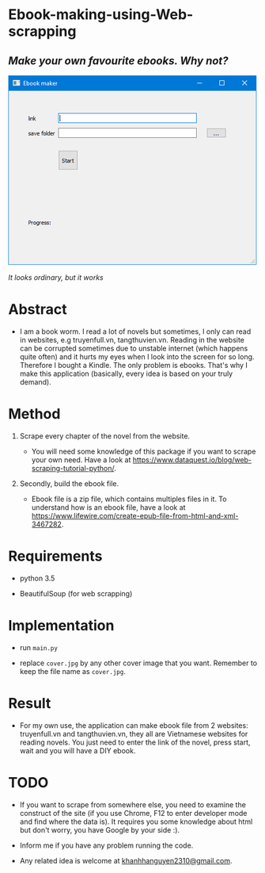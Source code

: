 # Ebook-making-using-Web-scrapping



## _Make your own favourite ebooks. Why not?_







![Alt text](https://github.com/habom2310/Ebook-making-using-Web-scrapping/blob/master/result.PNG?raw=)







_It looks ordinary, but it works_







# Abstract



- I am a book worm. I read a lot of novels but sometimes, I only can read in websites, e.g truyenfull.vn, tangthuvien.vn. Reading in the website can be corrupted sometimes due to unstable internet (which happens quite often) and it hurts my eyes when I look into the screen for so long. Therefore I bought a Kindle. The only problem is ebooks. That's why I make this application (basically, every idea is based on your truly demand).







# Method



1. Scrape every chapter of the novel from the website.



   - You will need some knowledge of this package if you want to scrape your own need. Have a look at https://www.dataquest.io/blog/web-scraping-tutorial-python/.



2. Secondly, build the ebook file.



   - Ebook file is a zip file, which contains multiples files in it. To understand how is an ebook file, have a look at https://www.lifewire.com/create-epub-file-from-html-and-xml-3467282.



   



# Requirements



- python 3.5



- BeautifulSoup (for web scrapping)







# Implementation



- run `main.py`



- replace `cover.jpg` by any other cover image that you want. Remember to keep the file name as `cover.jpg`.



# Result



- For my own use, the application can make ebook file from 2 websites: truyenfull.vn and tangthuvien.vn, they all are Vietnamese websites for reading novels. You just need to enter the link of the novel, press start, wait and you will have a DIY ebook.







# TODO



- If you want to scrape from somewhere else, you need to examine the construct of the site (if you use Chrome, F12 to enter developer mode and find where the data is). It requires you some knowledge about html but don't worry, you have Google by your side :).



- Inform me if you have any problem running the code.



- Any related idea is welcome at khanhhanguyen2310@gmail.com.



